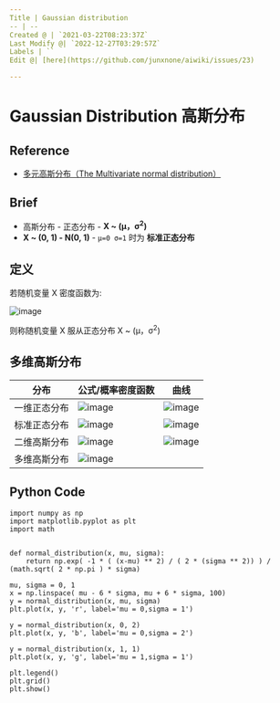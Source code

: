 ```yaml
---
Title | Gaussian distribution
-- | --
Created @ | `2021-03-22T08:23:37Z`
Last Modify @| `2022-12-27T03:29:57Z`
Labels | ``
Edit @| [here](https://github.com/junxnone/aiwiki/issues/23)

---
```

# Gaussian Distribution 高斯分布

## Reference
- [多元高斯分布（The Multivariate normal distribution）](https://www.cnblogs.com/bingjianing/p/9117330.html)

## Brief
- 高斯分布 - 正态分布 - **X ~ (μ，σ<sup>2</sup>)**
- **X ~ (0, 1) - N(0, 1)** - `μ=0 σ=1` 时为 **标准正态分布**

##  定义
若随机变量 X 密度函数为:

 ![image](https://user-images.githubusercontent.com/2216970/111960596-e746db80-8b2a-11eb-9b37-a4bd720f191f.png) 

则称随机变量 X 服从正态分布 X ~ (μ，σ<sup>2</sup>)

## 多维高斯分布

分布 | 公式/概率密度函数 | 曲线
-- | -- | --
一维正态分布 | ![image](https://user-images.githubusercontent.com/2216970/111960596-e746db80-8b2a-11eb-9b37-a4bd720f191f.png) |![image](https://user-images.githubusercontent.com/2216970/112079175-a8606680-8bba-11eb-9cec-fd5ff9d933a1.png)
标准正态分布 | ![image](https://user-images.githubusercontent.com/2216970/111960625-ed3cbc80-8b2a-11eb-947b-e70d14cb7a04.png) |  ![image](https://user-images.githubusercontent.com/2216970/111960942-5ae8e880-8b2b-11eb-99f7-d2bc53cae895.png)
二维高斯分布 | ![image](https://user-images.githubusercontent.com/2216970/111961968-ad76d480-8b2c-11eb-8394-f602ece26d39.png) | ![image](https://user-images.githubusercontent.com/2216970/111961984-b1a2f200-8b2c-11eb-8fb1-bf629cfb9c75.png)
多维高斯分布 | ![image](https://user-images.githubusercontent.com/2216970/111963049-0dba4600-8b2e-11eb-8301-4ed57b42695d.png)




## Python Code
```
import numpy as np
import matplotlib.pyplot as plt
import math
 
 
def normal_distribution(x, mu, sigma):
    return np.exp( -1 * ( (x-mu) ** 2) / ( 2 * (sigma ** 2)) ) / (math.sqrt( 2 * np.pi ) * sigma)

mu, sigma = 0, 1
x = np.linspace( mu - 6 * sigma, mu + 6 * sigma, 100)
y = normal_distribution(x, mu, sigma)
plt.plot(x, y, 'r', label='mu = 0,sigma = 1')

y = normal_distribution(x, 0, 2)
plt.plot(x, y, 'b', label='mu = 0,sigma = 2')

y = normal_distribution(x, 1, 1)
plt.plot(x, y, 'g', label='mu = 1,sigma = 1')

plt.legend()
plt.grid()
plt.show()
```

